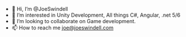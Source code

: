 - 👋 Hi, I’m @JoeSwindell
- 👀 I’m interested in Unity Development, All things C#, Angular, .net 5/6 
- 💞️ I’m looking to collaborate on Game development.
- 📫 How to reach me joe@joeswindell.com

<!---
JoeSwindell/JoeSwindell is a ✨ special ✨ repository because its `README.md` (this file) appears on your GitHub profile.
You can click the Preview link to take a look at your changes.
--->
